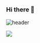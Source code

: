 ### Hi there 👋
![header](https://capsule-render.vercel.app/api?type=wave&color=auto&height=300&section=header&text=sdj799&fontSize=90)

<img src="https://img.shields.io/badge/JavaScript-F7DF1E?style=flat-square&logo=JavaScript"/>
<a href="https://github.com//1roo/github-readme-stats%22%3E
  <img align="center" src="https://github-readme-stats.vercel.app/api?username=sdj799&theme=dark&show_icons=true" width="54%" />
</a>
<a href="https://github.com//1roo/convoychat%22%3E
  <img align="center" src="https://github-readme-stats.vercel.app/api/top-langs/?username=sdj799&exclude_repo=1roo.github.io&layout=compact&theme=dark" />
</a>
<!--
**sdj799/sdj799** is a ✨ _special_ ✨ repository because its `README.md` (this file) appears on your GitHub profile.

Here are some ideas to get you started:

- 🔭 I’m currently working on ...
- 🌱 I’m currently learning ...
- 👯 I’m looking to collaborate on ...
- 🤔 I’m looking for help with ...
- 💬 Ask me about ...
- 📫 How to reach me: ...
- 😄 Pronouns: ...
- ⚡ Fun fact: ...
-->

